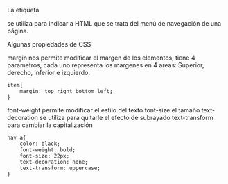 La etiqueta <nav> se utiliza para indicar a HTML que se trata del menú de navegación de una página.

Algunas propiedades de CSS

margin nos permite modificar el margen de los elementos, tiene 4 parametros, cada uno representa los margenes en 4 areas: Superior, derecho, inferior e izquierdo.

```
item{
	margin: top right bottom left;
}
```

font-weight permite modificar el estilo del texto
font-size el tamaño
text-decoration se utiliza para quitarle el efecto de subrayado
text-transform para cambiar la capitalización

```
nav a{
	color: black;
	font-weight: bold;
	font-size: 22px;
	text-decoration: none;
	text-transform: uppercase;
}
```